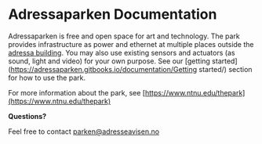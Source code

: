 # Adressaparken Documentation

Adressaparken is free and open space for art and technology. The park provides infrastructure as power and ethernet at multiple places outside the [adressa building](https://www.google.no/maps/place/Adresseavisen/@63.4326696,10.4050947,17z/data=!3m1!4b1!4m5!3m4!1s0x466d2e63add647bf:0x34d64f2879de4e18!8m2!3d63.4326672!4d10.4072835). You may also use existing sensors and actuators \(as sound, light and video\) for your own purpose. See our [getting started](https://adressaparken.gitbooks.io/documentation/Getting started/) section for how to use the park.

For more information about the park, see [https://www.ntnu.edu/thepark](https://www.ntnu.edu/thepark)

**Questions?**

Feel free to contact [parken@adresseavisen.no](mailto:parken@adresseavisen.no)

